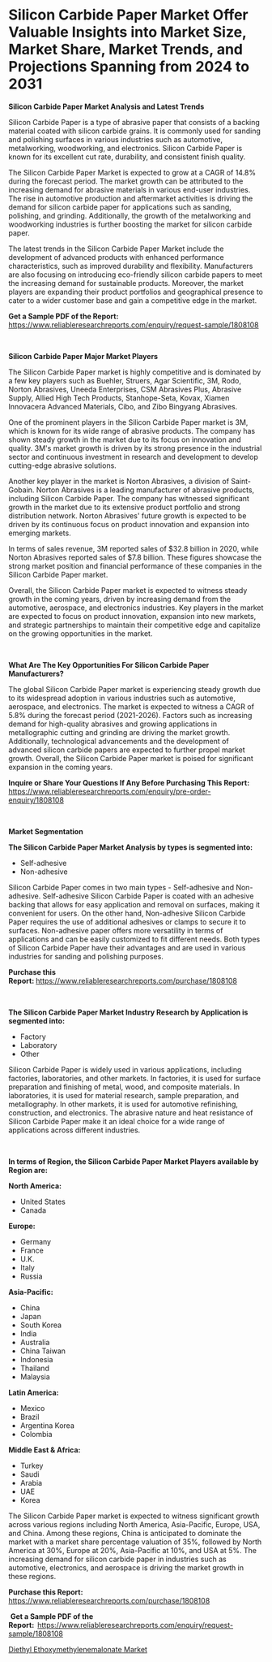 <p><h1>Silicon Carbide Paper Market Offer Valuable Insights into Market Size, Market Share, Market Trends, and Projections Spanning from 2024 to 2031</h1></p><p><strong>Silicon Carbide Paper Market Analysis and Latest Trends</strong></p>
<p><p>Silicon Carbide Paper is a type of abrasive paper that consists of a backing material coated with silicon carbide grains. It is commonly used for sanding and polishing surfaces in various industries such as automotive, metalworking, woodworking, and electronics. Silicon Carbide Paper is known for its excellent cut rate, durability, and consistent finish quality.</p><p>The Silicon Carbide Paper Market is expected to grow at a CAGR of 14.8% during the forecast period. The market growth can be attributed to the increasing demand for abrasive materials in various end-user industries. The rise in automotive production and aftermarket activities is driving the demand for silicon carbide paper for applications such as sanding, polishing, and grinding. Additionally, the growth of the metalworking and woodworking industries is further boosting the market for silicon carbide paper.</p><p>The latest trends in the Silicon Carbide Paper Market include the development of advanced products with enhanced performance characteristics, such as improved durability and flexibility. Manufacturers are also focusing on introducing eco-friendly silicon carbide papers to meet the increasing demand for sustainable products. Moreover, the market players are expanding their product portfolios and geographical presence to cater to a wider customer base and gain a competitive edge in the market.</p></p>
<p><strong>Get a Sample PDF of the Report:&nbsp;</strong> <a href="https://www.reliableresearchreports.com/enquiry/request-sample/1808108">https://www.reliableresearchreports.com/enquiry/request-sample/1808108</a></p>
<p>&nbsp;</p>
<p><strong>Silicon Carbide Paper Major Market Players</strong></p>
<p><p>The Silicon Carbide Paper market is highly competitive and is dominated by a few key players such as Buehler, Struers, Agar Scientific, 3M, Rodo, Norton Abrasives, Uneeda Enterprises, CSM Abrasives Plus, Abrasive Supply, Allied High Tech Products, Stanhope-Seta, Kovax, Xiamen Innovacera Advanced Materials, Cibo, and Zibo Bingyang Abrasives. </p><p>One of the prominent players in the Silicon Carbide Paper market is 3M, which is known for its wide range of abrasive products. The company has shown steady growth in the market due to its focus on innovation and quality. 3M's market growth is driven by its strong presence in the industrial sector and continuous investment in research and development to develop cutting-edge abrasive solutions.</p><p>Another key player in the market is Norton Abrasives, a division of Saint-Gobain. Norton Abrasives is a leading manufacturer of abrasive products, including Silicon Carbide Paper. The company has witnessed significant growth in the market due to its extensive product portfolio and strong distribution network. Norton Abrasives' future growth is expected to be driven by its continuous focus on product innovation and expansion into emerging markets.</p><p>In terms of sales revenue, 3M reported sales of $32.8 billion in 2020, while Norton Abrasives reported sales of $7.8 billion. These figures showcase the strong market position and financial performance of these companies in the Silicon Carbide Paper market.</p><p>Overall, the Silicon Carbide Paper market is expected to witness steady growth in the coming years, driven by increasing demand from the automotive, aerospace, and electronics industries. Key players in the market are expected to focus on product innovation, expansion into new markets, and strategic partnerships to maintain their competitive edge and capitalize on the growing opportunities in the market.</p></p>
<p>&nbsp;</p>
<p><strong>What Are The Key Opportunities For Silicon Carbide Paper Manufacturers?</strong></p>
<p><p>The global Silicon Carbide Paper market is experiencing steady growth due to its widespread adoption in various industries such as automotive, aerospace, and electronics. The market is expected to witness a CAGR of 5.8% during the forecast period (2021-2026). Factors such as increasing demand for high-quality abrasives and growing applications in metallographic cutting and grinding are driving the market growth. Additionally, technological advancements and the development of advanced silicon carbide papers are expected to further propel market growth. Overall, the Silicon Carbide Paper market is poised for significant expansion in the coming years.</p></p>
<p><strong>Inquire or Share Your Questions If Any Before Purchasing This Report:</strong> <a href="https://www.reliableresearchreports.com/enquiry/pre-order-enquiry/1808108">https://www.reliableresearchreports.com/enquiry/pre-order-enquiry/1808108</a></p>
<p>&nbsp;</p>
<p><strong>Market Segmentation</strong></p>
<p><strong>The Silicon Carbide Paper Market Analysis by types is segmented into:</strong></p>
<p><ul><li>Self-adhesive</li><li>Non-adhesive</li></ul></p>
<p><p>Silicon Carbide Paper comes in two main types - Self-adhesive and Non-adhesive. Self-adhesive Silicon Carbide Paper is coated with an adhesive backing that allows for easy application and removal on surfaces, making it convenient for users. On the other hand, Non-adhesive Silicon Carbide Paper requires the use of additional adhesives or clamps to secure it to surfaces. Non-adhesive paper offers more versatility in terms of applications and can be easily customized to fit different needs. Both types of Silicon Carbide Paper have their advantages and are used in various industries for sanding and polishing purposes.</p></p>
<p><strong>Purchase this Report:&nbsp;</strong><a href="https://www.reliableresearchreports.com/purchase/1808108">https://www.reliableresearchreports.com/purchase/1808108</a></p>
<p>&nbsp;</p>
<p><strong>The Silicon Carbide Paper Market Industry Research by Application is segmented into:</strong></p>
<p><ul><li>Factory</li><li>Laboratory</li><li>Other</li></ul></p>
<p><p>Silicon Carbide Paper is widely used in various applications, including factories, laboratories, and other markets. In factories, it is used for surface preparation and finishing of metal, wood, and composite materials. In laboratories, it is used for material research, sample preparation, and metallography. In other markets, it is used for automotive refinishing, construction, and electronics. The abrasive nature and heat resistance of Silicon Carbide Paper make it an ideal choice for a wide range of applications across different industries.</p></p>
<p>&nbsp;</p>
<p><strong>In terms of Region, the Silicon Carbide Paper Market Players available by Region are:</strong></p>
<p>
    <p> <strong> North America: </strong>
        <ul>
            <li>United States</li>
            <li>Canada</li>
        </ul>
        </p> 
    <p> <strong> Europe: </strong>
        <ul>
            <li>Germany</li>
            <li>France</li>
            <li>U.K.</li>
            <li>Italy</li>
            <li>Russia</li>
        </ul>
        </p> 
    <p> <strong> Asia-Pacific: </strong>
        <ul>
            <li>China</li>
            <li>Japan</li>
            <li>South Korea</li>
            <li>India</li>
            <li>Australia</li>
            <li>China Taiwan</li>
            <li>Indonesia</li>
            <li>Thailand</li>
            <li>Malaysia</li>
        </ul>
        </p> 
    <p> <strong> Latin America: </strong>
        <ul>
            <li>Mexico</li>
            <li>Brazil</li>
            <li>Argentina Korea</li>
            <li>Colombia</li>
        </ul>
        </p> 
    <p> <strong> Middle East & Africa: </strong>
        <ul>
            <li>Turkey</li>
            <li>Saudi</li>
            <li>Arabia</li>
            <li>UAE</li>
            <li>Korea</li>
        </ul>
    </p>
    </p>
<p><p>The Silicon Carbide Paper market is expected to witness significant growth across various regions including North America, Asia-Pacific, Europe, USA, and China. Among these regions, China is anticipated to dominate the market with a market share percentage valuation of 35%, followed by North America at 30%, Europe at 20%, Asia-Pacific at 10%, and USA at 5%. The increasing demand for silicon carbide paper in industries such as automotive, electronics, and aerospace is driving the market growth in these regions.</p></p>
<p><strong>Purchase this Report: </strong><a href="https://www.reliableresearchreports.com/purchase/1808108">https://www.reliableresearchreports.com/purchase/1808108</a></p>
<p>&nbsp;<strong>Get a Sample PDF of the Report:&nbsp;&nbsp;</strong><a href="https://www.reliableresearchreports.com/enquiry/request-sample/1808108">https://www.reliableresearchreports.com/enquiry/request-sample/1808108</a></p>
<p><strong></strong></p>
<p><p><a href="https://github.com/CliffMedina6/Market-Research-Report-List-3/blob/main/diethyl-ethoxymethylenemalonate-market.md">Diethyl Ethoxymethylenemalonate Market</a></p></p>
